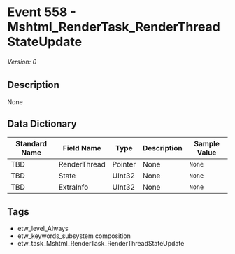 # Event 558 - Mshtml_RenderTask_RenderThreadStateUpdate
###### Version: 0

## Description
None

## Data Dictionary
|Standard Name|Field Name|Type|Description|Sample Value|
|---|---|---|---|---|
|TBD|RenderThread|Pointer|None|`None`|
|TBD|State|UInt32|None|`None`|
|TBD|ExtraInfo|UInt32|None|`None`|

## Tags
* etw_level_Always
* etw_keywords_subsystem composition
* etw_task_Mshtml_RenderTask_RenderThreadStateUpdate